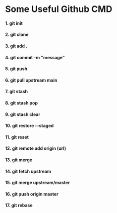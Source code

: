 # Some Useful Github CMD

#### 1.  git init
#### 2.  git clone
#### 3.  git add .
#### 4.  git commit -m "message"
#### 5.  git push 
#### 6.  git pull upstream main
#### 7.  git stash
#### 8.  git stash pop
#### 9.  git stash clear
#### 10. git restore --staged <file name>
#### 11. git reset
#### 12. git remote add origin (url)
#### 13. git merge <branch name>
#### 14. git fetch upstream
#### 15. git merge upstream/master
#### 16. git push origin master
#### 17. git rebase <master> <dev>